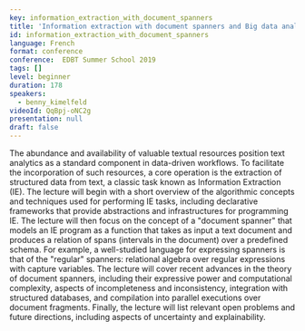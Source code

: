 ```yaml
---
key: information_extraction_​with_​document_spanners
title: 'Information extraction ​with ​document spanners and Big data analytics with logical formalisms'
id: information_extraction_​with_​document_spanners
language: French
format: conference
conference:  EDBT Summer School 2019
tags: []
level: beginner
duration: 178
speakers:
  - benny_kimelfeld
videoId: QqBpj-oNC2g
presentation: null
draft: false
---
```

The abundance and availability of valuable textual resources position text analytics as a standard component in data-driven workflows. To facilitate the incorporation of such resources, a core operation is the extraction of structured data from text, a classic task known as Information Extraction (IE). The lecture will begin with a short overview of the algorithmic concepts and techniques used for performing IE tasks, including declarative frameworks that provide abstractions and infrastructures for programming IE. The lecture will then focus on the concept of a "document spanner" that models an IE program as a function that takes as input a text document and produces a relation of spans (intervals in the document) over a predefined schema. For example, a well-studied language for expressing spanners is that of the "regular" spanners: relational algebra over regular expressions with capture variables. The lecture will cover recent advances in the theory of document spanners, including their expressive power and computational complexity, aspects of incompleteness and inconsistency, integration with structured databases, and compilation into parallel executions over document fragments. Finally, the lecture will list relevant open problems and future directions, including aspects of uncertainty and explainability.